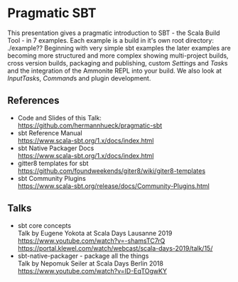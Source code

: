 # Pragmatic SBT

This presentation gives a pragmatic introduction to SBT - the Scala Build Tool -
in 7 examples. Each example is a build in it's own root directory: ./example??
Beginning with very simple sbt examples the later examples are becoming more
structured and more complex showing multi-project builds, cross version builds,
packaging and publishing, custom *Setting*s and *Task*s and the integration of the
Ammonite REPL into your build. We also look at *InputTask*s, *Command*s and
plugin development.

## References

- Code and Slides of this Talk:<br/>
  https://github.com/hermannhueck/pragmatic-sbt
- sbt Reference Manual<br/>
  https://www.scala-sbt.org/1.x/docs/index.html
- sbt Native Packager Docs<br/>
  https://www.scala-sbt.org/1.x/docs/index.html
- gitter8 templates for sbt<br/>
  https://github.com/foundweekends/giter8/wiki/giter8-templates
- sbt Community Plugins<br/>
  https://www.scala-sbt.org/release/docs/Community-Plugins.html
  
## Talks

- sbt core concepts<br/>
  Talk by Eugene Yokota at Scala Days Lausanne 2019<br/>
  https://www.youtube.com/watch?v=-shamsTC7rQ<br/>
  https://portal.klewel.com/watch/webcast/scala-days-2019/talk/15/
- sbt-native-packager - package all the things<br/>
  Talk by Nepomuk Seiler at Scala Days Berlin 2018<br/>
  https://www.youtube.com/watch?v=ID-EqTOgwKY
